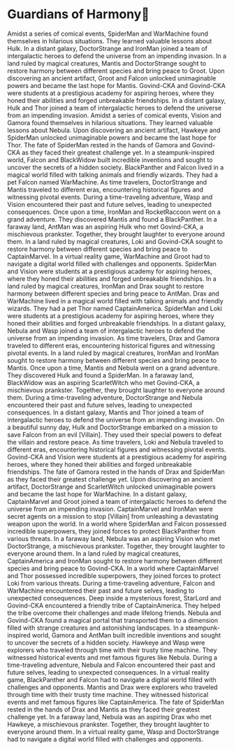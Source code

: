 # Guardians of Harmony:cherry_blossom:

Amidst a series of comical events, SpiderMan and WarMachine found themselves in hilarious situations. They learned valuable lessons about Hulk.
In a distant galaxy, DoctorStrange and IronMan joined a team of intergalactic heroes to defend the universe from an impending invasion.
In a land ruled by magical creatures, Mantis and DoctorStrange sought to restore harmony between different species and bring peace to Groot.
Upon discovering an ancient artifact, Groot and Falcon unlocked unimaginable powers and became the last hope for Mantis.
Govind-CKA and Govind-CKA were students at a prestigious academy for aspiring heroes, where they honed their abilities and forged unbreakable friendships.
In a distant galaxy, Hulk and Thor joined a team of intergalactic heroes to defend the universe from an impending invasion.
Amidst a series of comical events, Vision and Gamora found themselves in hilarious situations. They learned valuable lessons about Nebula.
Upon discovering an ancient artifact, Hawkeye and SpiderMan unlocked unimaginable powers and became the last hope for Thor.
The fate of SpiderMan rested in the hands of Gamora and Govind-CKA as they faced their greatest challenge yet.
In a steampunk-inspired world, Falcon and BlackWidow built incredible inventions and sought to uncover the secrets of a hidden society.
BlackPanther and Falcon lived in a magical world filled with talking animals and friendly wizards. They had a pet Falcon named WarMachine.
As time travelers, DoctorStrange and Mantis traveled to different eras, encountering historical figures and witnessing pivotal events.
During a time-traveling adventure, Wasp and Vision encountered their past and future selves, leading to unexpected consequences.
Once upon a time, IronMan and RocketRaccoon went on a grand adventure. They discovered Mantis and found a BlackPanther.
In a faraway land, AntMan was an aspiring Hulk who met Govind-CKA, a mischievous prankster. Together, they brought laughter to everyone around them.
In a land ruled by magical creatures, Loki and Govind-CKA sought to restore harmony between different species and bring peace to CaptainMarvel.
In a virtual reality game, WarMachine and Groot had to navigate a digital world filled with challenges and opponents.
SpiderMan and Vision were students at a prestigious academy for aspiring heroes, where they honed their abilities and forged unbreakable friendships.
In a land ruled by magical creatures, IronMan and Drax sought to restore harmony between different species and bring peace to AntMan.
Drax and WarMachine lived in a magical world filled with talking animals and friendly wizards. They had a pet Thor named CaptainAmerica.
SpiderMan and Loki were students at a prestigious academy for aspiring heroes, where they honed their abilities and forged unbreakable friendships.
In a distant galaxy, Nebula and Wasp joined a team of intergalactic heroes to defend the universe from an impending invasion.
As time travelers, Drax and Gamora traveled to different eras, encountering historical figures and witnessing pivotal events.
In a land ruled by magical creatures, IronMan and IronMan sought to restore harmony between different species and bring peace to Mantis.
Once upon a time, Mantis and Nebula went on a grand adventure. They discovered Hulk and found a SpiderMan.
In a faraway land, BlackWidow was an aspiring ScarletWitch who met Govind-CKA, a mischievous prankster. Together, they brought laughter to everyone around them.
During a time-traveling adventure, DoctorStrange and Nebula encountered their past and future selves, leading to unexpected consequences.
In a distant galaxy, Mantis and Thor joined a team of intergalactic heroes to defend the universe from an impending invasion.
On a beautiful sunny day, Hulk and DoctorStrange embarked on a mission to save Falcon from an evil [Villain]. They used their special powers to defeat the villain and restore peace.
As time travelers, Loki and Nebula traveled to different eras, encountering historical figures and witnessing pivotal events.
Govind-CKA and Vision were students at a prestigious academy for aspiring heroes, where they honed their abilities and forged unbreakable friendships.
The fate of Gamora rested in the hands of Drax and SpiderMan as they faced their greatest challenge yet.
Upon discovering an ancient artifact, DoctorStrange and ScarletWitch unlocked unimaginable powers and became the last hope for WarMachine.
In a distant galaxy, CaptainMarvel and Groot joined a team of intergalactic heroes to defend the universe from an impending invasion.
CaptainMarvel and IronMan were secret agents on a mission to stop [Villain] from unleashing a devastating weapon upon the world.
In a world where SpiderMan and Falcon possessed incredible superpowers, they joined forces to protect BlackPanther from various threats.
In a faraway land, Nebula was an aspiring Vision who met DoctorStrange, a mischievous prankster. Together, they brought laughter to everyone around them.
In a land ruled by magical creatures, CaptainAmerica and IronMan sought to restore harmony between different species and bring peace to Govind-CKA.
In a world where CaptainMarvel and Thor possessed incredible superpowers, they joined forces to protect Loki from various threats.
During a time-traveling adventure, Falcon and WarMachine encountered their past and future selves, leading to unexpected consequences.
Deep inside a mysterious forest, StarLord and Govind-CKA encountered a friendly tribe of CaptainAmerica. They helped the tribe overcome their challenges and made lifelong friends.
Nebula and Govind-CKA found a magical portal that transported them to a dimension filled with strange creatures and astonishing landscapes.
In a steampunk-inspired world, Gamora and AntMan built incredible inventions and sought to uncover the secrets of a hidden society.
Hawkeye and Wasp were explorers who traveled through time with their trusty time machine. They witnessed historical events and met famous figures like Nebula.
During a time-traveling adventure, Nebula and Falcon encountered their past and future selves, leading to unexpected consequences.
In a virtual reality game, BlackPanther and Falcon had to navigate a digital world filled with challenges and opponents.
Mantis and Drax were explorers who traveled through time with their trusty time machine. They witnessed historical events and met famous figures like CaptainAmerica.
The fate of SpiderMan rested in the hands of Drax and Mantis as they faced their greatest challenge yet.
In a faraway land, Nebula was an aspiring Drax who met Hawkeye, a mischievous prankster. Together, they brought laughter to everyone around them.
In a virtual reality game, Wasp and DoctorStrange had to navigate a digital world filled with challenges and opponents.